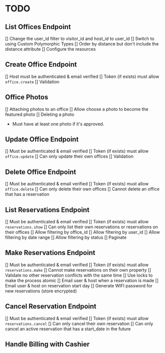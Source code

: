 # TODO

## List Offices Endpoint

[] Change the user_id filter to visitor_id and host_id to user_id
[] Switch to using Custom Polymorphic Types
[] Order by distance but don't include the distance attribute
[] Configure the resources

## Create Office Endpoint

[] Host must be authenticated & email verified
[] Token (if exists) must allow `office.create`
[] Validation

## Office Photos

[] Attaching photos to an office
[] Allow choose a photo to become the featured photo
[] Deleting a photo
  - Must have at least one photo if it's approved. 

## Update Office Endpoint

[] Must be authenticated & email verified
[] Token (if exists) must allow `office.update`
[] Can only update their own offices
[] Validation

## Delete Office Endpoint

[] Must be authenticated & email verified
[] Token (if exists) must allow `office.delete`
[] Can only delete their own offices
[] Cannot delete an office that has a reservation

## List Reservations Endpoint

[] Must be authenticated & email verified
[] Token (if exists) must allow `reservations.show`
[] Can only list their own reservations or reservations on their offices
[] Allow filtering by office_id
[] Allow filtering by user_id
[] Allow filtering by date range
[] Allow filtering by status
[] Paginate

## Make Reservations Endpoint

[] Must be authenticated & email verified
[] Token (if exists) must allow `reservations.make`
[] Cannot make reservations on their own property
[] Validate no other reservation conflicts with the same time
[] Use locks to make the process atomic
[] Email user & host when a reservation is made
[] Email user & host on reservation start day
[] Generate WIFI password for new reservations (store encrypted)

## Cancel Reservation Endpoint

[] Must be authenticated & email verified
[] Token (if exists) must allow `reservations.cancel`
[] Can only cancel their own reservation
[] Can only cancel an active reservation that has a start_date in the future

## Handle Billing with Cashier
